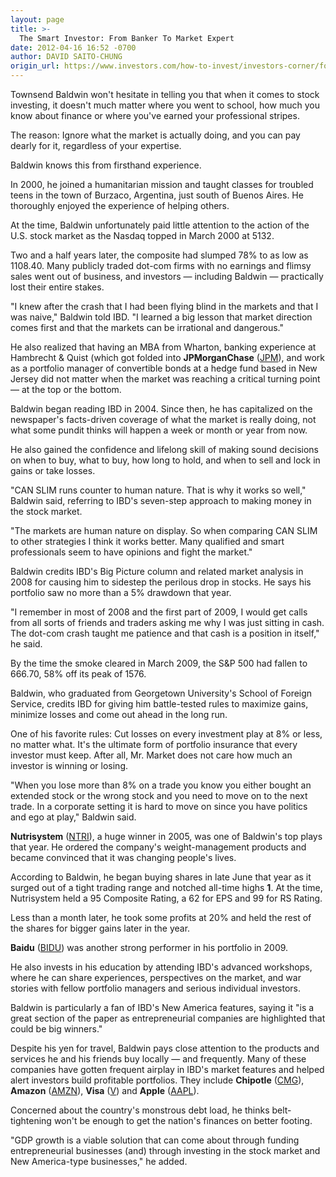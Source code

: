```yaml
---
layout: page
title: >-
  The Smart Investor: From Banker To Market Expert
date: 2012-04-16 16:52 -0700
author: DAVID SAITO-CHUNG
origin_url: https://www.investors.com/how-to-invest/investors-corner/former-banker-uses-ibd-to-track-market/
---
```


Townsend Baldwin won't hesitate in telling you that when it comes to stock investing, it doesn't much matter where you went to school, how much you know about finance or where you've earned your professional stripes.

The reason: Ignore what the market is actually doing, and you can pay dearly for it, regardless of your expertise.

Baldwin knows this from firsthand experience.

In 2000, he joined a humanitarian mission and taught classes for troubled teens in the town of Burzaco, Argentina, just south of Buenos Aires. He thoroughly enjoyed the experience of helping others.

At the time, Baldwin unfortunately paid little attention to the action of the U.S. stock market as the Nasdaq topped in March 2000 at 5132.

Two and a half years later, the composite had slumped 78% to as low as 1108.40. Many publicly traded dot-com firms with no earnings and flimsy sales went out of business, and investors — including Baldwin — practically lost their entire stakes.

"I knew after the crash that I had been flying blind in the markets and that I was naive," Baldwin told IBD. "I learned a big lesson that market direction comes first and that the markets can be irrational and dangerous."

He also realized that having an MBA from Wharton, banking experience at Hambrecht & Quist (which got folded into **JPMorganChase** ([JPM](https://research.investors.com/quote.aspx?symbol=JPM)), and work as a portfolio manager of convertible bonds at a hedge fund based in New Jersey did not matter when the market was reaching a critical turning point — at the top or the bottom.

Baldwin began reading IBD in 2004. Since then, he has capitalized on the newspaper's facts-driven coverage of what the market is really doing, not what some pundit thinks will happen a week or month or year from now.

He also gained the confidence and lifelong skill of making sound decisions on when to buy, what to buy, how long to hold, and when to sell and lock in gains or take losses.

"CAN SLIM runs counter to human nature. That is why it works so well," Baldwin said, referring to IBD's seven-step approach to making money in the stock market.

"The markets are human nature on display. So when comparing CAN SLIM to other strategies I think it works better. Many qualified and smart professionals seem to have opinions and fight the market."

Baldwin credits IBD's Big Picture column and related market analysis in 2008 for causing him to sidestep the perilous drop in stocks. He says his portfolio saw no more than a 5% drawdown that year.

"I remember in most of 2008 and the first part of 2009, I would get calls from all sorts of friends and traders asking me why I was just sitting in cash. The dot-com crash taught me patience and that cash is a position in itself," he said.

By the time the smoke cleared in March 2009, the S&P 500 had fallen to 666.70, 58% off its peak of 1576.

Baldwin, who graduated from Georgetown University's School of Foreign Service, credits IBD for giving him battle-tested rules to maximize gains, minimize losses and come out ahead in the long run.

One of his favorite rules: Cut losses on every investment play at 8% or less, no matter what. It's the ultimate form of portfolio insurance that every investor must keep. After all, Mr. Market does not care how much an investor is winning or losing.

"When you lose more than 8% on a trade you know you either bought an extended stock or the wrong stock and you need to move on to the next trade. In a corporate setting it is hard to move on since you have politics and ego at play," Baldwin said.

**Nutrisystem** ([NTRI](https://research.investors.com/quote.aspx?symbol=NTRI)), a huge winner in 2005, was one of Baldwin's top plays that year. He ordered the company's weight-management products and became convinced that it was changing people's lives.

According to Baldwin, he began buying shares in late June that year as it surged out of a tight trading range and notched all-time highs **1**. At the time, Nutrisystem held a 95 Composite Rating, a 62 for EPS and 99 for RS Rating.

Less than a month later, he took some profits at 20% and held the rest of the shares for bigger gains later in the year.

**Baidu** ([BIDU](https://research.investors.com/quote.aspx?symbol=BIDU)) was another strong performer in his portfolio in 2009.

He also invests in his education by attending IBD's advanced workshops, where he can share experiences, perspectives on the market, and war stories with fellow portfolio managers and serious individual investors.

Baldwin is particularly a fan of IBD's New America features, saying it "is a great section of the paper as entrepreneurial companies are highlighted that could be big winners."

Despite his yen for travel, Baldwin pays close attention to the products and services he and his friends buy locally — and frequently. Many of these companies have gotten frequent airplay in IBD's market features and helped alert investors build profitable portfolios. They include **Chipotle** ([CMG](https://research.investors.com/quote.aspx?symbol=CMG)), **Amazon** ([AMZN](https://research.investors.com/quote.aspx?symbol=AMZN)), **Visa** ([V](https://research.investors.com/quote.aspx?symbol=V)) and **Apple** ([AAPL](https://research.investors.com/quote.aspx?symbol=AAPL)).

Concerned about the country's monstrous debt load, he thinks belt-tightening won't be enough to get the nation's finances on better footing.

"GDP growth is a viable solution that can come about through funding entrepreneurial businesses (and) through investing in the stock market and New America-type businesses," he added.
